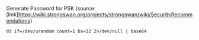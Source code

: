 Generate Password for PSK (source:[link]https://wiki.strongswan.org/projects/strongswan/wiki/SecurityRecommendations)

`dd if=/dev/urandom count=1 bs=32 2>/dev/null | base64`

